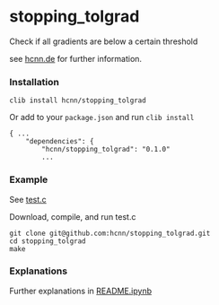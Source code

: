 # stopping_tolgrad
Check if all gradients are below a certain threshold

see [hcnn.de](http://hcnn.de/docs/stopping_tolgrad) for further information.

### Installation
```
clib install hcnn/stopping_tolgrad
```

Or add to your `package.json` and run `clib install`

```
{ ...
    "dependencies": {
        "hcnn/stopping_tolgrad": "0.1.0"
        ...
```

### Example
See [test.c](https://github.com/hcnn/stopping_tolgrad/blob/master/test.c)

Download, compile, and run test.c

```
git clone git@github.com:hcnn/stopping_tolgrad.git
cd stopping_tolgrad
make
```

### Explanations
Further explanations in [README.ipynb](README.ipynb)
